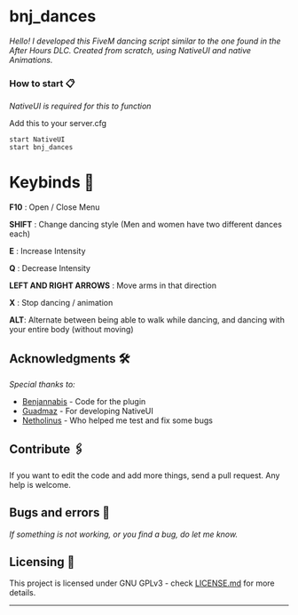 # bnj_dances
 
_Hello! I developed this FiveM dancing script similar to the one found in the After Hours DLC. Created from scratch, using NativeUI and native Animations._


### How to start 📋
 
_NativeUI is required for this to function_

Add this to your server.cfg
```
start NativeUI
start bnj_dances
```
 
# Keybinds 🔧
 

__F10__ : Open / Close Menu

__SHIFT__ : Change dancing style (Men and women have two different dances each)

__E__ : Increase Intensity

__Q__ : Decrease Intensity

__LEFT AND RIGHT ARROWS__ : Move arms in that direction

__X__ : Stop dancing / animation

__ALT__:  Alternate between being able to walk while dancing, and dancing with your entire body (without moving)

 
## Acknowledgments 🛠️
 
_Special thanks to:_
 
* [Benjannabis](http://github.com/bcortezf) - Code for the plugin
* [Guadmaz](http://github.com/Guad) - For developing NativeUI
* [Netholinus](http://steamcommunity.com/id/Netholinus/) - Who helped me test and fix some bugs
 
## Contribute 🖇️
 
If you want to edit the code and add more things, send a pull request. Any help is welcome.  
 
## Bugs and errors 🚀
 
_If something is not working, or you find a bug, do let me know._
 
 
## Licensing 📄
 
This project is licensed under GNU GPLv3 - check [LICENSE.md](LICENSE) for more details.
 
---
